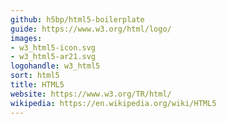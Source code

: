 ```yaml
---
github: h5bp/html5-boilerplate
guide: https://www.w3.org/html/logo/
images:
- w3_html5-icon.svg
- w3_html5-ar21.svg
logohandle: w3_html5
sort: html5
title: HTML5
website: https://www.w3.org/TR/html/
wikipedia: https://en.wikipedia.org/wiki/HTML5
---
```


